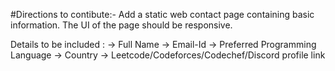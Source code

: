 

#Directions to contibute:-
Add a static web contact page containing basic information.
The UI of the page should be responsive.


Details to be included :
-> Full Name
-> Email-Id
-> Preferred Programming Language
-> Country
-> Leetcode/Codeforces/Codechef/Discord profile link
